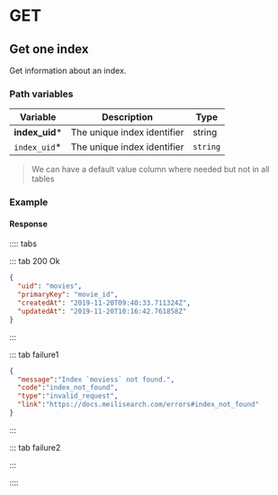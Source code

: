 # GET

## Get one index

<RouteHighlighter method="GET" route="/indexes/:index_uid"/>

Get information about an index.

### Path variables

| Variable        | Description                                                       | Type   |
| --------------- | ----------------------------------------------------------------- |--------|
| **index_uid***  | The unique index identifier                                       | string |
| `index_uid`*    | The unique index identifier                                       |`string`|

> We can have a default value column where needed but not in all tables

### Example

<CodeSamples id='get_one_index_1' />

#### Response

:::: tabs

::: tab 200 Ok

```json
{
  "uid": "movies",
  "primaryKey": "movie_id",
  "createdAt": "2019-11-20T09:40:33.711324Z",
  "updatedAt": "2019-11-20T10:16:42.761858Z"
}
```

:::

::: tab failure1

```json
{
  "message":"Index `moviess` not found.",
  "code":"index_not_found",
  "type":"invalid_request",
  "link":"https://docs.meilisearch.com/errors#index_not_found"
}
```

:::

::: tab failure2

:::

::::
